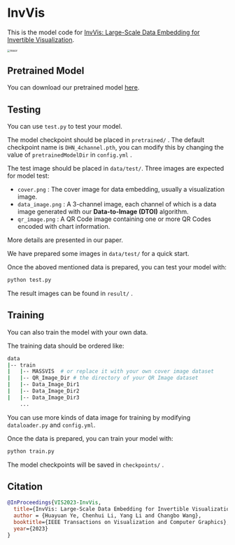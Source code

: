 # InvVis

This is the model code for [InvVis: Large-Scale Data Embedding for Invertible Visualization](https://arxiv.org/pdf/2307.16176.pdf).

<img src="https://github.com/open-mmlab/mmdeploy/assets/110151316/6faad417-e5a9-45ed-98dd-2836c2a79aff" alt="teasor" style="zoom: 40%;" />



## Pretrained Model

You can download our pretrained model  [here](https://drive.google.com/file/d/1VLlwfsqNCrCzwhcOHOxXeG4jUXL_m7WU/view?usp=sharing).



## Testing

You can use `test.py` to test your model.

The model checkpoint should be placed in `pretrained/` . The default checkpoint name is `DHN_4channel.pth`, you can modify this by changing the value of `pretrainedModelDir` in `config.yml` .

The test image should be placed in `data/test/`. Three images are expected for model test:

- `cover.png` : The cover image for data embedding, usually a visualization image.
- `data_image.png` : A 3-channel image, each channel of which is a data image generated with our **Data-to-Image (DTOI)** algorithm.
- `qr_image.png` : A QR Code image containing one or more QR Codes encoded with chart information.

More details are presented in our paper.

We have prepared some images in `data/test/` for a quick start.

Once the aboved mentioned data is prepared, you can test your model with:

```bash
python test.py
```

The result images can be found in `result/` .



## Training

You can also train the model with your own data.

The training data should be ordered like:

```bash
data
|-- train
|   |-- MASSVIS  # or replace it with your own cover image dataset
|   |-- QR_Image_Dir # the directory of your QR Image dataset
|   |-- Data_Image_Dir1
|   |-- Data_Image_Dir2
|   |-- Data_Image_Dir3
	...
```

You can use more kinds of data image for training by modifying `dataloader.py` and `config.yml`.

Once the data is prepared, you can train your model with:

```bash
python train.py
```

The model checkpoints will be saved in `checkpoints/` .



## Citation

```bib
@InProceedings{VIS2023-InvVis,
  title={InvVis: Large-Scale Data Embedding for Invertible Visualization},
  author = {Huayuan Ye, Chenhui Li, Yang Li and Changbo Wang},
  booktitle={IEEE Transactions on Visualization and Computer Graphics},
  year={2023}
}
```



